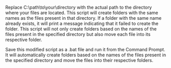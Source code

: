 Replace C:\path\to\your\directory with the actual path to the directory where your files are located. This script will create folders with the same names as the files present in that directory. If a folder with the same name already exists, it will print a message indicating that it failed to create the folder.
This script will not only create folders based on the names of the files present in the specified directory but also move each file into its respective folder.

Save this modified script as a .bat file and run it from the Command Prompt. It will automatically create folders based on the names of the files present in the specified directory and move the files into their respective folders.
